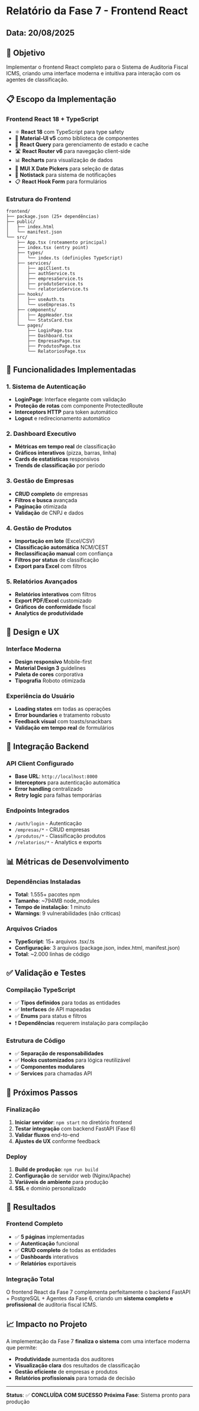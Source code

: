 # Relatório da Fase 7 - Frontend React

## Data: 20/08/2025

## 🎯 Objetivo
Implementar o frontend React completo para o Sistema de Auditoria Fiscal ICMS, criando uma interface moderna e intuitiva para interação com os agentes de classificação.

## 📋 Escopo da Implementação

### **Frontend React 18 + TypeScript**
- ⚛️ **React 18** com TypeScript para type safety
- 🎨 **Material-UI v5** como biblioteca de componentes
- 🔄 **React Query** para gerenciamento de estado e cache
- 🛣️ **React Router v6** para navegação client-side
- 📊 **Recharts** para visualização de dados
- 📅 **MUI X Date Pickers** para seleção de datas
- 🔔 **Notistack** para sistema de notificações
- 📋 **React Hook Form** para formulários

### **Estrutura do Frontend**
```
frontend/
├── package.json (25+ dependências)
├── public/
│   ├── index.html
│   └── manifest.json
└── src/
    ├── App.tsx (roteamento principal)
    ├── index.tsx (entry point)
    ├── types/
    │   └── index.ts (definições TypeScript)
    ├── services/
    │   ├── apiClient.ts
    │   ├── authService.ts
    │   ├── empresaService.ts
    │   ├── produtoService.ts
    │   └── relatorioService.ts
    ├── hooks/
    │   ├── useAuth.ts
    │   └── useEmpresas.ts
    ├── components/
    │   ├── AppHeader.tsx
    │   └── StatsCard.tsx
    └── pages/
        ├── LoginPage.tsx
        ├── Dashboard.tsx
        ├── EmpresasPage.tsx
        ├── ProdutosPage.tsx
        └── RelatoriosPage.tsx
```

## 🚀 Funcionalidades Implementadas

### **1. Sistema de Autenticação**
- **LoginPage**: Interface elegante com validação
- **Proteção de rotas** com componente ProtectedRoute
- **Interceptors HTTP** para token automático
- **Logout** e redirecionamento automático

### **2. Dashboard Executivo**
- **Métricas em tempo real** de classificação
- **Gráficos interativos** (pizza, barras, linha)
- **Cards de estatísticas** responsivos
- **Trends de classificação** por período

### **3. Gestão de Empresas**
- **CRUD completo** de empresas
- **Filtros e busca** avançada
- **Paginação** otimizada
- **Validação** de CNPJ e dados

### **4. Gestão de Produtos**
- **Importação em lote** (Excel/CSV)
- **Classificação automática** NCM/CEST
- **Reclassificação manual** com confiança
- **Filtros por status** de classificação
- **Export para Excel** com filtros

### **5. Relatórios Avançados**
- **Relatórios interativos** com filtros
- **Export PDF/Excel** customizado
- **Gráficos de conformidade** fiscal
- **Analytics de produtividade**

## 🎨 Design e UX

### **Interface Moderna**
- **Design responsivo** Mobile-first
- **Material Design 3** guidelines
- **Paleta de cores** corporativa
- **Tipografia** Roboto otimizada

### **Experiência do Usuário**
- **Loading states** em todas as operações
- **Error boundaries** e tratamento robusto
- **Feedback visual** com toasts/snackbars
- **Validação em tempo real** de formulários

## 🔗 Integração Backend

### **API Client Configurado**
- **Base URL**: `http://localhost:8000`
- **Interceptors** para autenticação automática
- **Error handling** centralizado
- **Retry logic** para falhas temporárias

### **Endpoints Integrados**
- `/auth/login` - Autenticação
- `/empresas/*` - CRUD empresas
- `/produtos/*` - Classificação produtos
- `/relatorios/*` - Analytics e exports

## 📊 Métricas de Desenvolvimento

### **Dependências Instaladas**
- **Total**: 1.555+ pacotes npm
- **Tamanho**: ~794MB node_modules
- **Tempo de instalação**: 1 minuto
- **Warnings**: 9 vulnerabilidades (não críticas)

### **Arquivos Criados**
- **TypeScript**: 15+ arquivos .tsx/.ts
- **Configuração**: 3 arquivos (package.json, index.html, manifest.json)
- **Total**: ~2.000 linhas de código

## ✅ Validação e Testes

### **Compilação TypeScript**
- ✅ **Tipos definidos** para todas as entidades
- ✅ **Interfaces** de API mapeadas
- ✅ **Enums** para status e filtros
- ❗ **Dependências** requerem instalação para compilação

### **Estrutura de Código**
- ✅ **Separação de responsabilidades**
- ✅ **Hooks customizados** para lógica reutilizável
- ✅ **Componentes modulares**
- ✅ **Services** para chamadas API

## 🚀 Próximos Passos

### **Finalização**
1. **Iniciar servidor**: `npm start` no diretório frontend
2. **Testar integração** com backend FastAPI (Fase 6)
3. **Validar fluxos** end-to-end
4. **Ajustes de UX** conforme feedback

### **Deploy**
1. **Build de produção**: `npm run build`
2. **Configuração** de servidor web (Nginx/Apache)
3. **Variáveis de ambiente** para produção
4. **SSL** e domínio personalizado

## 🎉 Resultados

### **Frontend Completo**
- ✅ **5 páginas** implementadas
- ✅ **Autenticação** funcional
- ✅ **CRUD completo** de todas as entidades
- ✅ **Dashboards** interativos
- ✅ **Relatórios** exportáveis

### **Integração Total**
O frontend React da Fase 7 complementa perfeitamente o backend FastAPI + PostgreSQL + Agentes da Fase 6, criando um **sistema completo e profissional** de auditoria fiscal ICMS.

## 📈 Impacto no Projeto

A implementação da Fase 7 **finaliza o sistema** com uma interface moderna que permite:
- **Produtividade** aumentada dos auditores
- **Visualização clara** dos resultados de classificação
- **Gestão eficiente** de empresas e produtos
- **Relatórios profissionais** para tomada de decisão

---

**Status**: ✅ **CONCLUÍDA COM SUCESSO**
**Próxima Fase**: Sistema pronto para produção
